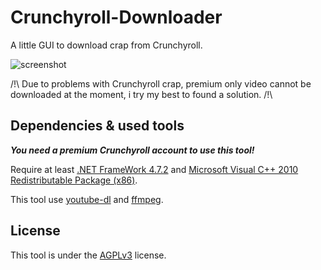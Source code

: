 # Crunchyroll-Downloader

A little GUI to download crap from Crunchyroll.

![screenshot](https://github.com/skid9000/Crunchyroll-Downloader/blob/master/screenshot.png)

/!\ Due to problems with Crunchyroll crap, premium only video cannot be downloaded at the moment, i try my best to found a solution. /!\

## Dependencies & used tools

***You need a premium Crunchyroll account to use this tool!***

Require at least [.NET FrameWork 4.7.2](http://go.microsoft.com/fwlink/?linkid=863265) and [Microsoft Visual C++ 2010 Redistributable Package (x86)](https://www.microsoft.com/en-US/download/details.aspx?id=5555).

This tool use [youtube-dl](https://github.com/rg3/youtube-dl) and [ffmpeg](https://ffmpeg.org/).

## License

This tool is under the [AGPLv3](https://github.com/skid9000/Crunchyroll-Downloader/blob/master/LICENSE) license.

